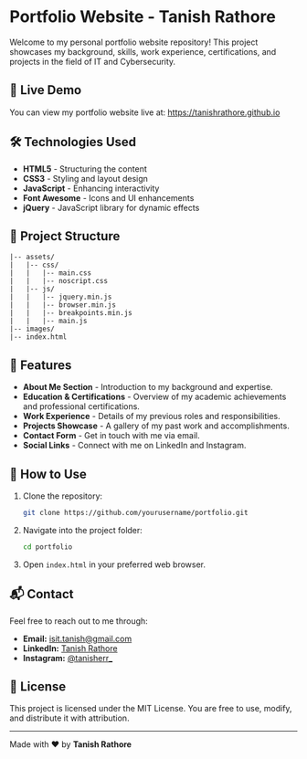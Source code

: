 # Portfolio Website - Tanish Rathore

Welcome to my personal portfolio website repository! This project showcases my background, skills, work experience, certifications, and projects in the field of IT and Cybersecurity.

## 📌 Live Demo
You can view my portfolio website live at: https://tanishrathore.github.io

## 🛠️ Technologies Used
- **HTML5** - Structuring the content
- **CSS3** - Styling and layout design
- **JavaScript** - Enhancing interactivity
- **Font Awesome** - Icons and UI enhancements
- **jQuery** - JavaScript library for dynamic effects

## 📂 Project Structure
```
|-- assets/
|   |-- css/
|   |   |-- main.css
|   |   |-- noscript.css
|   |-- js/
|   |   |-- jquery.min.js
|   |   |-- browser.min.js
|   |   |-- breakpoints.min.js
|   |   |-- main.js
|-- images/
|-- index.html
```

## 📖 Features
- **About Me Section** - Introduction to my background and expertise.
- **Education & Certifications** - Overview of my academic achievements and professional certifications.
- **Work Experience** - Details of my previous roles and responsibilities.
- **Projects Showcase** - A gallery of my past work and accomplishments.
- **Contact Form** - Get in touch with me via email.
- **Social Links** - Connect with me on LinkedIn and Instagram.

## 🚀 How to Use
1. Clone the repository:
   ```bash
   git clone https://github.com/yourusername/portfolio.git
   ```
2. Navigate into the project folder:
   ```bash
   cd portfolio
   ```
3. Open `index.html` in your preferred web browser.

## 📬 Contact
Feel free to reach out to me through:
- **Email:** [isit.tanish@gmail.com](mailto:isit.tanish@gmail.com)
- **LinkedIn:** [Tanish Rathore](https://www.linkedin.com/in/tanish-rathore)
- **Instagram:** [@tanisherr_](https://www.instagram.com/explore/tags/tanisherr_/)

## 📜 License
This project is licensed under the MIT License. You are free to use, modify, and distribute it with attribution.

---
Made with ❤️ by **Tanish Rathore**
